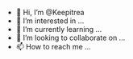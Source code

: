- 👋 Hi, I’m @Keepitrea
- 👀 I’m interested in ...
- 🌱 I’m currently learning ...
- 💞️ I’m looking to collaborate on ...
- 📫 How to reach me ...

<!---
Keepitrea/Keepitrea is a ✨ special ✨ repository because its `README.md` (this file) appears on your GitHub profile.
You can click the Preview link to take a look at your changes.
--->
